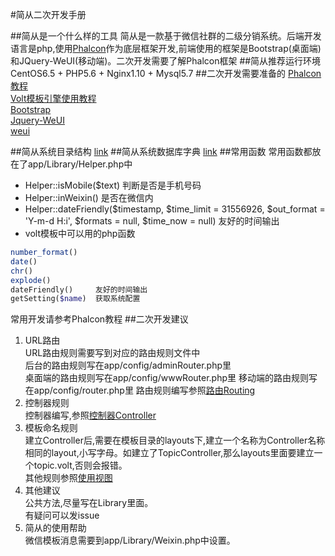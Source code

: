 #简从二次开发手册

##简从是一个什么样的工具
简从是一款基于微信社群的二级分销系统。后端开发语言是php,使用[Phalcon][phalcon]作为底层框架开发,前端使用的框架是Bootstrap(桌面端)和JQuery-WeUI(移动端)。二次开发需要了解Phalcon框架
##简从推荐运行环境
CentOS6.5 + PHP5.6 + Nginx1.10 + Mysql5.7
##二次开发需要准备的
[Phalcon教程][phalcondocs]  
[Volt模板引擎使用教程][voltdocs]  
[Bootstrap][bootstrap]  
[Jquery-WeUI][jquery-weui]  
[weui][weui]

##简从系统目录结构
[link][tree]
##简从系统数据库字典
[link][dict]
##常用函数
常用函数都放在了app/Library/Helper.php中  
- Helper::isMobile($text)  判断是否是手机号码
- Helper::inWeixin()  是否在微信内
- Helper::dateFriendly($timestamp, $time_limit = 31556926, $out_format = 'Y-m-d H:i', $formats = null, $time_now = null) 友好的时间输出
- volt模板中可以用的php函数
```php
number_format()   
date()  
chr()               
explode()  
dateFriendly()     友好的时间输出  
getSetting($name)  获取系统配置  
```
常用开发请参考Phalcon教程
##二次开发建议
1. URL路由  
URL路由规则需要写到对应的路由规则文件中  
后台的路由规则写在app/config/adminRouter.php里  
桌面端的路由规则写在app/config/wwwRouter.php里
移动端的路由规则写在app/config/router.php里
路由规则编写参照[路由Routing][routing]
2. 控制器规则  
控制器编写,参照[控制器Controller][controller]
3. 模板命名规则  
建立Controller后,需要在模板目录的layouts下,建立一个名称为Controller名称相同的layout,小写字母。如建立了TopicController,那么layouts里面要建立一个topic.volt,否则会报错。  
其他规则参照[使用视图][useingviews]
4. 其他建议  
公共方法,尽量写在Library里面。  
有疑问可以发issue
5. 简从的使用帮助  
微信模板消息需要到app/Library/Weixin.php中设置。

[phalcon]:https://github.com/phalcon/cphalcon/
[phalcondocs]:https://docs.phalconphp.com/zh/latest/index.html
[voltdocs]:https://docs.phalconphp.com/zh/latest/reference/volt.html
[tree]:tree.md
[dict]:dict.md
[jquery-weui]:https://github.com/lihongxun945/jquery-weui
[weui]:https://github.com/weui/weui
[bootstrap]:https://github.com/twbs/bootstrap/tree/v3.3.7
[routing]:https://docs.phalconphp.com/zh/latest/reference/routing.html
[controller]:https://docs.phalconphp.com/zh/latest/reference/controllers.html
[useingviews]:https://docs.phalconphp.com/zh/latest/reference/views.html
